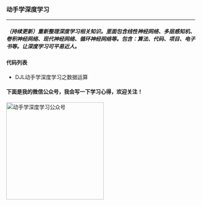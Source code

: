 ### 动手学深度学习

------

##### （持续更新）重新整理深度学习相关知识。里面包含线性神经网络、多层感知机、卷积神经网络、现代神经网络、循环神经网络等。包含：算法、代码、项目、电子书等。让深度学习可平易近人。



#### 代码列表

- DJL动手学深度学习之数据运算



#### 下面是我的微信公众号，我会写一下学习心得，欢迎关注！

<img src="https://www.d2lcoder.com/wechat.jpg"  width="260px" alt="动手学深度学习公众号"  align="left" />

